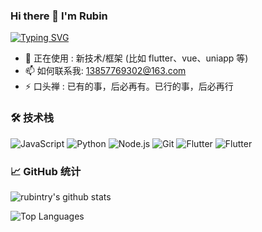 ### Hi there 👋 I'm Rubin

[![Typing SVG](https://readme-typing-svg.demolab.com/?lines=「What's+done,+will+redo.」;「已有的事，后必再有。已行的事，后必再行」)](https://git.io/typing-svg)

- 🌱 正在使用  : 新技术/框架 (比如 flutter、vue、uniapp 等)
- 📫 如何联系我: [13857769302@163.com](13857769302@163.com)
- ⚡ 口头禅  : 已有的事，后必再有。已行的事，后必再行

### 🛠 技术栈
![JavaScript](https://img.shields.io/badge/-JavaScript-F7DF1E?style=flat&logo=javascript&logoColor=black)
![Python](https://img.shields.io/badge/-Python-3776AB?style=flat&logo=python&logoColor=white)
![Node.js](https://img.shields.io/badge/-Node.js-339933?style=flat&logo=node.js&logoColor=white)
![Git](https://img.shields.io/badge/-Git-F05032?style=flat&logo=git&logoColor=white)
![Flutter](https://img.shields.io/badge/-Flutter-398CEE?style=flat&logo=flutter&logoColor=blue)
![Flutter](https://img.shields.io/badge/-Android-339933?style=flat&logo=android&logoColor=white)

### 📈 GitHub 统计

![rubintry's github stats](https://github-readme-stats.vercel.app/api?username=rubintry&show_icons=true&theme=radical&hide_title=true)

![Top Languages](https://github-readme-stats.vercel.app/api/top-langs/?username=rubintry&layout=compact&card_width=445&theme=radical&hide_title=true)
